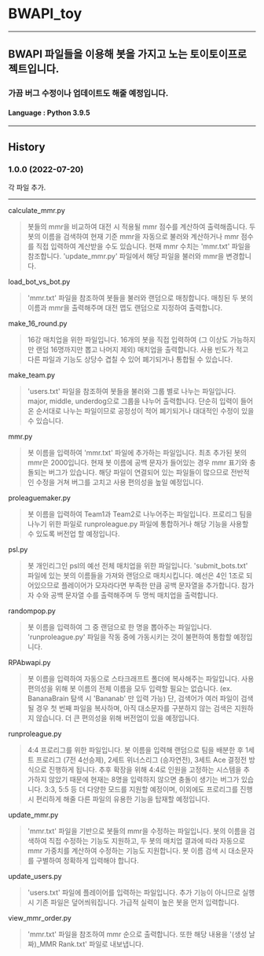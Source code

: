 # BWAPI_toy
----------------------
## BWAPI 파일들을 이용해 봇을 가지고 노는 토이토이프로젝트입니다.
### 가끔 버그 수정이나 업데이트도 해줄 예정입니다.
#### Language : Python 3.9.5

----------------------------
## History

### 1.0.0 (2022-07-20)
각 파일 추가.




-----------------------------
calculate_mmr.py
> 봇들의 mmr을 비교하여 대전 시 적용될 mmr 점수를 계산하여 출력해줍니다.
> 두 봇의 이름을 검색하여 현재 기준 mmr을 자동으로 불러와 계산하거나
> mmr 점수를 직접 입력하여 계산받을 수도 있습니다.
> 현재 mmr 수치는 'mmr.txt' 파일을 참조합니다.
> 'update_mmr.py' 파일에서 해당 파일을 불러와 mmr을 변경합니다.


load_bot_vs_bot.py
> 'mmr.txt' 파일을 참조하여 봇들을 불러와 랜덤으로 매칭합니다.
> 매칭된 두 봇의 이름과 mmr을 출력해주며 대전 맵도 랜덤으로 지정하여 출력합니다.


make_16_round.py
> 16강 매치업을 위한 파일입니다.
> 16개의 봇을 직접 입력하여 (그 이상도 가능하지만 랜덤 16명까지만 뽑고 나머지 제외) 매치업을 출력합니다.
> 사용 빈도가 적고 다른 파일과 기능도 상당수 겹칠 수 있어 폐기되거나 통합될 수 있습니다.


make_team.py
> 'users.txt' 파일을 참조하여 봇들을 불러와 그룹 별로 나누는 파일입니다.
> major, middle, underdog으로 그룹을 나누어 출력합니다.
> 단순히 입력이 들어온 순서대로 나누는 파일이므로 공정성이 적어 폐기되거나 대대적인 수정이 있을 수 있습니다.


mmr.py
> 봇 이름을 입력하여 'mmr.txt' 파일에 추가하는 파일입니다.
> 최초 추가된 봇의 mmr은 2000입니다.
> 현재 봇 이름에 공백 문자가 들어있는 경우 mmr 표기와 충돌되는 버그가 있습니다.
> 해당 파일이 연결되어 있는 파일들이 많으므로 전반적인 수정을 거쳐 버그를 고치고 사용 편의성을 높일 예정입니다.


proleaguemaker.py
> 봇 이름을 입력하여 Team1과 Team2로 나누어주는 파일입니다.
> 프로리그 팀을 나누기 위한 파일로 runproleague.py 파일에 통합하거나 해당 기능을 사용할 수 있도록 버전업 할 예정입니다.


psl.py
> 봇 개인리그인 psl의 예선 전체 매치업을 위한 파일입니다.
> 'submit_bots.txt' 파일에 있는 봇의 이름들을 가져와 랜덤으로 매치시킵니다.
> 예선은 4인 1조로 되어있으므로 플레이어가 모자라다면 부족한 만큼 공백 문자열을 추가합니다.
> 참가자 수와 공백 문자열 수를 출력해주며 두 명씩 매치업을 출력합니다.


randompop.py
> 봇 이름을 입력하여 그 중 랜덤으로 한 명을 뽑아주는 파일입니다.
> 'runproleague.py' 파일을 작동 중에 가동시키는 것이 불편하여 통합할 예정입니다.


RPAbwapi.py
> 봇 이름을 입력하여 자동으로 스타크래프트 폴더에 복사해주는 파일입니다.
> 사용 편의성을 위해 봇 이름의 전체 이름을 모두 입력할 필요는 없습니다. (ex. BananaBrain 탐색 시 'Bananab' 만 입력 가능)
> 단, 검색어가 여러 파일이 검색될 경우 첫 번째 파일을 복사하며, 아직 대소문자를 구분하지 않는 검색은 지원하지 않습니다.
> 더 큰 편의성을 위해 버전업이 있을 예정입니다.


runproleague.py
> 4:4 프로리그를 위한 파일입니다.
> 봇 이름을 입력해 랜덤으로 팀을 배분한 후 1세트 프로리그 (7전 4선승제), 2세트 위너스리그 (승자연전), 3세트 Ace 결정전 방식으로 진행하게 됩니다.
> 추후 확장을 위해 4:4로 인원을 고정하는 시스템을 추가하지 않았기 때문에 현재는 8명을 입력하지 않으면 충돌이 생기는 버그가 있습니다. 
> 3:3, 5:5 등 더 다양한 모드를 지원할 예정이며, 이외에도 프로리그를 진행 시 편리하게 해줄 다른 파일의 유용한 기능을 탑재할 예정입니다.


update_mmr.py
> 'mmr.txt' 파일을 기반으로 봇들의 mmr을 수정하는 파일입니다.
> 봇의 이름을 검색하여 직접 수정하는 기능도 지원하고, 두 봇의 매치업 결과에 따라 자동으로 mmr 가중치를 계산하여 수정하는 기능도 지원합니다.
> 봇 이름 검색 시 대소문자를 구별하여 정확하게 입력해야 합니다.


update_users.py
> 'users.txt' 파일에 플레이어를 입력하는 파일입니다.
> 추가 기능이 아니므로 실행 시 기존 파일은 덮어씌워집니다.
> 가급적 실력이 높은 봇을 먼저 입력합니다.


view_mmr_order.py
> 'mmr.txt' 파일을 참조하여 mmr 순으로 출력합니다.
> 또한 해당 내용을 '(생성 날짜)_MMR Rank.txt' 파일로 내보냅니다.


